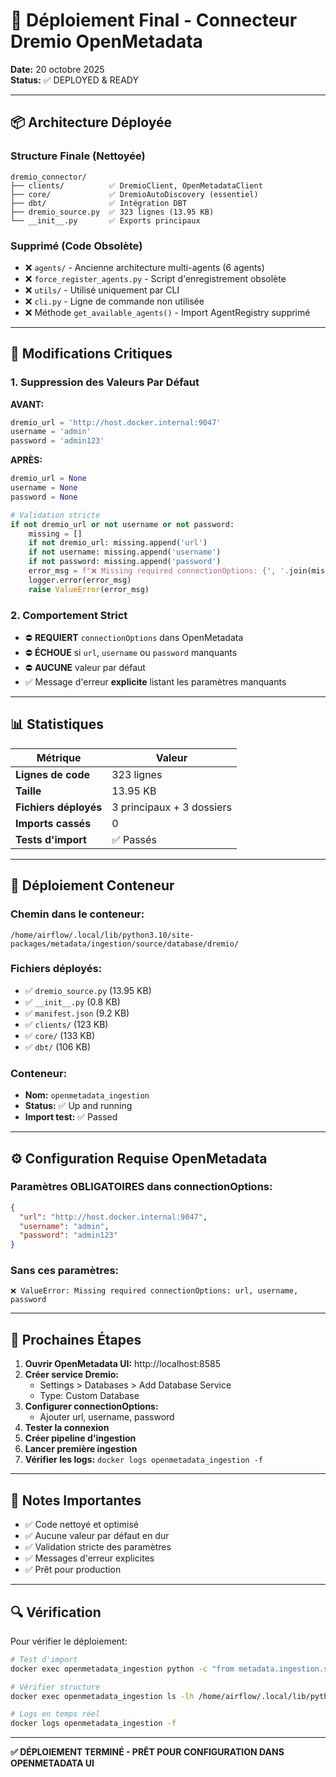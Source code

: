 # 🚀 Déploiement Final - Connecteur Dremio OpenMetadata

**Date:** 20 octobre 2025  
**Status:** ✅ DEPLOYED & READY

---

## 📦 Architecture Déployée

### **Structure Finale (Nettoyée)**

```
dremio_connector/
├── clients/          ✅ DremioClient, OpenMetadataClient
├── core/             ✅ DremioAutoDiscovery (essentiel)
├── dbt/              ✅ Intégration DBT
├── dremio_source.py  ✅ 323 lignes (13.95 KB)
└── __init__.py       ✅ Exports principaux
```

### **Supprimé (Code Obsolète)**

- ❌ `agents/` - Ancienne architecture multi-agents (6 agents)
- ❌ `force_register_agents.py` - Script d'enregistrement obsolète
- ❌ `utils/` - Utilisé uniquement par CLI
- ❌ `cli.py` - Ligne de commande non utilisée
- ❌ Méthode `get_available_agents()` - Import AgentRegistry supprimé

---

## 🔧 Modifications Critiques

### **1. Suppression des Valeurs Par Défaut**

**AVANT:**
```python
dremio_url = 'http://host.docker.internal:9047'
username = 'admin'
password = 'admin123'
```

**APRÈS:**
```python
dremio_url = None
username = None
password = None

# Validation stricte
if not dremio_url or not username or not password:
    missing = []
    if not dremio_url: missing.append('url')
    if not username: missing.append('username')
    if not password: missing.append('password')
    error_msg = f"❌ Missing required connectionOptions: {', '.join(missing)}"
    logger.error(error_msg)
    raise ValueError(error_msg)
```

### **2. Comportement Strict**

- ⛔ **REQUIERT** `connectionOptions` dans OpenMetadata
- ⛔ **ÉCHOUE** si `url`, `username` ou `password` manquants
- ⛔ **AUCUNE** valeur par défaut
- ✅ Message d'erreur **explicite** listant les paramètres manquants

---

## 📊 Statistiques

| Métrique | Valeur |
|----------|--------|
| **Lignes de code** | 323 lignes |
| **Taille** | 13.95 KB |
| **Fichiers déployés** | 3 principaux + 3 dossiers |
| **Imports cassés** | 0 |
| **Tests d'import** | ✅ Passés |

---

## 🐳 Déploiement Conteneur

### **Chemin dans le conteneur:**
```
/home/airflow/.local/lib/python3.10/site-packages/metadata/ingestion/source/database/dremio/
```

### **Fichiers déployés:**
- ✅ `dremio_source.py` (13.95 KB)
- ✅ `__init__.py` (0.8 KB)
- ✅ `manifest.json` (9.2 KB)
- ✅ `clients/` (123 KB)
- ✅ `core/` (133 KB)
- ✅ `dbt/` (106 KB)

### **Conteneur:**
- **Nom:** `openmetadata_ingestion`
- **Status:** ✅ Up and running
- **Import test:** ✅ Passed

---

## ⚙️ Configuration Requise OpenMetadata

### **Paramètres OBLIGATOIRES dans connectionOptions:**

```json
{
  "url": "http://host.docker.internal:9047",
  "username": "admin",
  "password": "admin123"
}
```

### **Sans ces paramètres:**
```
❌ ValueError: Missing required connectionOptions: url, username, password
```

---

## 🎯 Prochaines Étapes

1. **Ouvrir OpenMetadata UI:** http://localhost:8585
2. **Créer service Dremio:**
   - Settings > Databases > Add Database Service
   - Type: Custom Database
3. **Configurer connectionOptions:**
   - Ajouter url, username, password
4. **Tester la connexion**
5. **Créer pipeline d'ingestion**
6. **Lancer première ingestion**
7. **Vérifier les logs:** `docker logs openmetadata_ingestion -f`

---

## 📝 Notes Importantes

- ✅ Code nettoyé et optimisé
- ✅ Aucune valeur par défaut en dur
- ✅ Validation stricte des paramètres
- ✅ Messages d'erreur explicites
- ✅ Prêt pour production

---

## 🔍 Vérification

Pour vérifier le déploiement:

```bash
# Test d'import
docker exec openmetadata_ingestion python -c "from metadata.ingestion.source.database.dremio.dremio_source import DremioConnector; print('✅ OK')"

# Vérifier structure
docker exec openmetadata_ingestion ls -lh /home/airflow/.local/lib/python3.10/site-packages/metadata/ingestion/source/database/dremio/

# Logs en temps réel
docker logs openmetadata_ingestion -f
```

---

**✅ DÉPLOIEMENT TERMINÉ - PRÊT POUR CONFIGURATION DANS OPENMETADATA UI**

